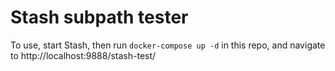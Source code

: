 # Stash subpath tester

To use, start Stash, then  run `docker-compose up -d` in this repo, and navigate to http://localhost:9888/stash-test/
